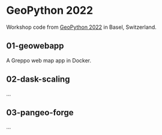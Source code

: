 # GeoPython 2022

Workshop code from [GeoPython 2022](https://2022.geopython.net/) in Basel,
Switzerland.

## 01-geowebapp

A Greppo web map app in Docker.

## 02-dask-scaling

…

## 03-pangeo-forge

…

